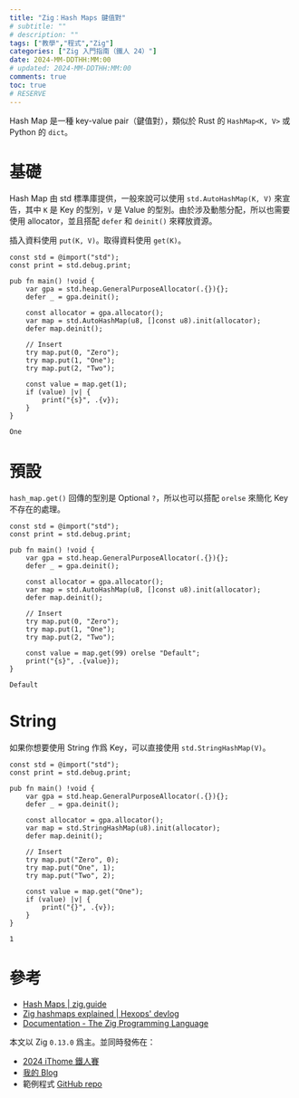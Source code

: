 ```yaml
---
title: "Zig：Hash Maps 鍵值對"
# subtitle: ""
# description: ""
tags: ["教學","程式","Zig"]
categories: ["Zig 入門指南（鐵人 24）"]
date: 2024-MM-DDTHH:MM:00
# updated: 2024-MM-DDTHH:MM:00
comments: true
toc: true
# RESERVE
---
```


Hash Map 是一種 key-value pair（鍵值對），類似於 Rust 的 `HashMap<K, V>` 或 Python 的 `dict`。

<!-- more -->

# 基礎

Hash Map 由 std 標準庫提供，一般來說可以使用 `std.AutoHashMap(K, V)` 來宣告，其中 `K` 是 Key 的型別，`V` 是 Value 的型別。由於涉及動態分配，所以也需要使用 allocator，並且搭配 `defer` 和 `deinit()` 來釋放資源。

插入資料使用 `put(K, V)`。取得資料使用 `get(K)`。

```zig
const std = @import("std");
const print = std.debug.print;

pub fn main() !void {
    var gpa = std.heap.GeneralPurposeAllocator(.{}){};
    defer _ = gpa.deinit();

    const allocator = gpa.allocator();
    var map = std.AutoHashMap(u8, []const u8).init(allocator);
    defer map.deinit();

    // Insert
    try map.put(0, "Zero");
    try map.put(1, "One");
    try map.put(2, "Two");

    const value = map.get(1);
    if (value) |v| {
        print("{s}", .{v});
    }
}
```

```bash
One
```

# 預設

`hash_map.get()` 回傳的型別是 Optional `?`，所以也可以搭配 `orelse` 來簡化 Key 不存在的處理。

```zig
const std = @import("std");
const print = std.debug.print;

pub fn main() !void {
    var gpa = std.heap.GeneralPurposeAllocator(.{}){};
    defer _ = gpa.deinit();

    const allocator = gpa.allocator();
    var map = std.AutoHashMap(u8, []const u8).init(allocator);
    defer map.deinit();

    // Insert
    try map.put(0, "Zero");
    try map.put(1, "One");
    try map.put(2, "Two");

    const value = map.get(99) orelse "Default";
    print("{s}", .{value});
}
```

```bash
Default
```

# String

如果你想要使用 String 作爲 Key，可以直接使用 `std.StringHashMap(V)`。

```zig
const std = @import("std");
const print = std.debug.print;

pub fn main() !void {
    var gpa = std.heap.GeneralPurposeAllocator(.{}){};
    defer _ = gpa.deinit();

    const allocator = gpa.allocator();
    var map = std.StringHashMap(u8).init(allocator);
    defer map.deinit();

    // Insert
    try map.put("Zero", 0);
    try map.put("One", 1);
    try map.put("Two", 2);

    const value = map.get("One");
    if (value) |v| {
        print("{}", .{v});
    }
}
```

```bash
1
```

# 參考

- [Hash Maps | zig.guide](https://zig.guide/standard-library/hashmaps)
- [Zig hashmaps explained | Hexops' devlog](https://devlog.hexops.com/2022/zig-hashmaps-explained/)
- [Documentation - The Zig Programming Language](https://ziglang.org/documentation/0.13.0/#toc-Zig-Standard-Library)

本文以 Zig `0.13.0` 爲主。並同時發佈在：

- [2024 iThome 鐵人賽](https://ithelp.ithome.com.tw/users/20151756/ironman/7460)
- [我的 Blog](https://ziteh.github.io/categories/Zig-入門指南（鐵人-24）/)
- 範例程式 [GitHub repo](https://github.com/ziteh/zig-learn-it24)
